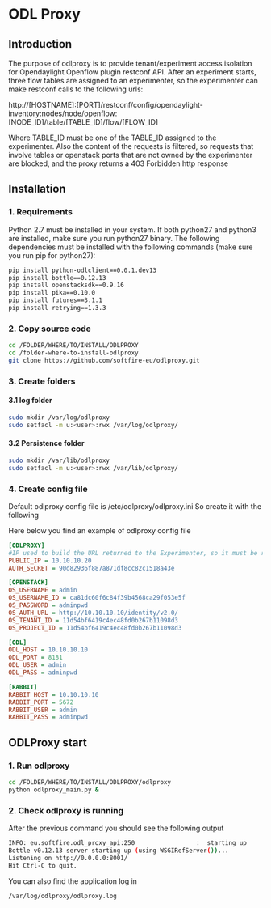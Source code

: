 # ODL Proxy
## Introduction
The purpose of odlproxy is to provide tenant/experiment access isolation for Opendaylight Openflow plugin restconf API.
After an experiment starts, three flow tables are assigned to an experimenter, so the experimenter can make restconf calls to the following urls:

http://[HOSTNAME]:[PORT]/restconf/config/opendaylight-inventory:nodes/node/openflow:[NODE_ID]/table/[TABLE_ID]/flow/[FLOW_ID]

Where TABLE_ID must be one of the TABLE_ID assigned to the experimenter.
Also the content of the requests is filtered, so requests that involve tables or openstack ports that are not owned by the experimenter are blocked, and the proxy returns a 403 Forbidden http response




## Installation

### 1. Requirements
Python 2.7 must be installed in your system. If both python27 and python3 are installed, make sure you run python27 binary.
The following dependencies must be installed with the following commands (make sure you run pip for python27):
```bash
pip install python-odlclient==0.0.1.dev13
pip install bottle==0.12.13
pip install openstacksdk==0.9.16
pip install pika==0.10.0
pip install futures==3.1.1
pip install retrying==1.3.3
```


### 2. Copy source code
```bash
cd /FOLDER/WHERE/TO/INSTALL/ODLPROXY
cd /folder-where-to-install-odlproxy
git clone https://github.com/softfire-eu/odlproxy.git
```

### 3. Create folders
#### 3.1 log folder
```bash
sudo mkdir /var/log/odlproxy
sudo setfacl -m u:<user>:rwx /var/log/odlproxy/
```
#### 3.2 Persistence folder
```bash
sudo mkdir /var/lib/odlproxy
sudo setfacl -m u:<user>:rwx /var/lib/odlproxy/
```

### 4. Create config file
Default odlproxy config file is /etc/odlproxy/odlproxy.ini
So create it with the following 

Here below you find an example of odlproxy config file
```ini
[ODLPROXY]
#IP used to build the URL returned to the Experimenter, so it must be reacheable from the Experimenter and the ODLProxy must be binded on this address
PUBLIC_IP = 10.10.10.20
AUTH_SECRET = 90d82936f887a871df8cc82c1518a43e

[OPENSTACK]
OS_USERNAME = admin
OS_USERNAME_ID = ca81dc60f6c84f39b4568ca29f053e5f
OS_PASSWORD = adminpwd
OS_AUTH_URL = http://10.10.10.10/identity/v2.0/
OS_TENANT_ID = 11d54bf6419c4ec48fd0b267b11098d3
OS_PROJECT_ID = 11d54bf6419c4ec48fd0b267b11098d3

[ODL]
ODL_HOST = 10.10.10.10
ODL_PORT = 8181
ODL_USER = admin
ODL_PASS = adminpwd

[RABBIT]
RABBIT_HOST = 10.10.10.10
RABBIT_PORT = 5672
RABBIT_USER = admin
RABBIT_PASS = adminpwd
```


## ODLProxy start

### 1. Run odlproxy
```bash
cd /FOLDER/WHERE/TO/INSTALL/ODLPROXY/odlproxy
python odlproxy_main.py &
```

### 2. Check odlproxy is running
After the previous command you should see the following output
```bash
INFO: eu.softfire.odl_proxy_api:250                 :  starting up
Bottle v0.12.13 server starting up (using WSGIRefServer())...
Listening on http://0.0.0.0:8001/
Hit Ctrl-C to quit.
```

You can also find the application log in
```bash
/var/log/odlproxy/odlproxy.log
```


